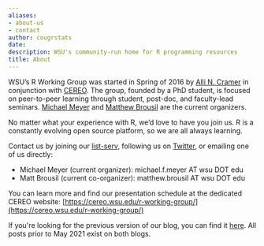```yaml
---
aliases:
- about-us
- contact
author: cougrstats
date: 
description: WSU's community-run home for R programming resources
title: About
---
```


WSU’s R Working Group was started in Spring of 2016 by [Alli N. Cramer](https://www.allicramer.com/) in conjunction with [CEREO](https://cereo.wsu.edu/). The group, founded by a PhD student, is focused on peer-to-peer learning through student, post-doc, and faculty-lead seminars. [Michael Meyer](https://labs.wsu.edu/hampton/people/michael-meyer/) and [Matthew Brousil](https://labs.wsu.edu/hampton/people/matthew-brousil/) are the current organizers.

No matter what your experience with R, we’d love to have you join us. R is a constantly evolving open source platform, so we are all always learning.

Contact us by joining our [list-serv](https://lists.wsu.edu/mailman/listinfo/r_working_grp), following us on [Twitter](https://twitter.com/CougRstats), or emailing one of us directly:

+ Michael Meyer (current organizer): michael.f.meyer AT wsu DOT edu
+ Matt Brousil (current co-organizer):  matthew.brousil AT wsu DOT edu

You can learn more and find our presentation schedule at the dedicated CEREO website: [https://cereo.wsu.edu/r-working-group/](https://cereo.wsu.edu/r-working-group/) 

If you're looking for the previous version of our blog, you can find it [here](https://cougrstats.wordpress.com/). All posts prior to May 2021 exist on both blogs.